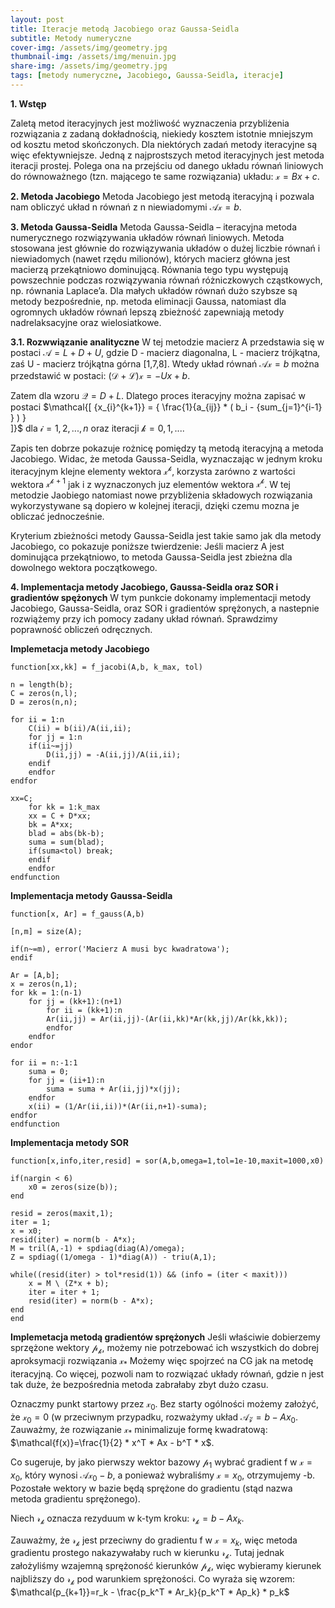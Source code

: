 ```yaml
---
layout: post
title: Iteracje metodą Jacobiego oraz Gaussa-Seidla
subtitle: Metody numeryczne
cover-img: /assets/img/geometry.jpg
thumbnail-img: /assets/img/menuin.jpg
share-img: /assets/img/geometry.jpg
tags: [metody numeryczne, Jacobiego, Gaussa-Seidla, iteracje]
---
```


**1. Wstęp**

Zaletą metod iteracyjnych jest możliwość wyznaczenia przybliżenia rozwiązania z zadaną dokładnością, niekiedy kosztem istotnie mniejszym od kosztu metod skończonych. Dla niektórych zadań metody iteracyjne są więc efektywniejsze. Jedną z najprostszych metod iteracyjnych jest metoda iteracji prostej. Polega ona na przejściu od danego układu równań liniowych do równoważnego (tzn. mającego te same rozwiązania) układu: $\mathcal{x}=Bx+c$. 

**2. Metoda Jacobiego**
Metoda Jacobiego jest metodą iteracyjną i pozwala nam obliczyć układ n równań z n niewiadomymi $\mathcal{Ax}=b$.


**3. Metoda Gaussa-Seidla**
Metoda Gaussa-Seidla – iteracyjna metoda numerycznego rozwiązywania układów równań liniowych. Metoda stosowana jest głównie do rozwiązywania układów o dużej liczbie równań i niewiadomych (nawet rzędu milionów), których macierz główna jest macierzą przekątniowo dominującą. Równania tego typu występują powszechnie podczas rozwiązywania równań różniczkowych cząstkowych, np. równania Laplace’a. Dla małych układów równań dużo szybsze są metody bezpośrednie, np. metoda eliminacji Gaussa, natomiast dla ogromnych układów równań lepszą zbieżność zapewniają metody nadrelaksacyjne oraz wielosiatkowe.

**3.1. Rozwwiązanie analityczne**
W tej metodzie macierz A przedstawia się w postaci $\mathcal{A}=L+D+U$, gdzie D - macierz diagonalna, L - macierz trójkątna, zaś U - macierz trójkątna górna [1,7,8]. Wtedy układ równań $\mathcal{Ax}=b$ można przedstawić w postaci: $\mathcal{(D+L)x}=-Ux+b$.  

Zatem dla wzoru $\mathcal{Q}=D+L$. Dlatego proces iteracyjny można zapisać w postaci 
$\mathcal{\[ 
{x_{i}^{k+1}} = { \frac{1}{a_{ij}} * ( b_i - \{sum_{j=1}^{i-1} } ) }  
\]}$ 
dla $\mathcal{i}=1,2,...,n$ oraz iteracji $\mathcal{k}=0,1,...$.  

Zapis ten dobrze pokazuje rożnicę pomiędzy tą metodą iteracyjną a metoda Jacobiego. Widac, że metoda Gaussa-Seidla, wyznaczając w jednym kroku iteracyjnym klejne elementy wektora $\mathcal{x^k}$, korzysta zarówno z wartości wektora $\mathcal{x^{k+1}}$ jak i z wyznaczonych juz elementów wektora $\mathcal{x^k}$. W tej metodzie Jaobiego natomiast nowe przybliżenia składowych rozwiązania wykorzystywane są dopiero w kolejnej iteracji, dzięki czemu mozna je obliczać jednocześnie. 

Kryterium zbieżności metody Gaussa-Seidla jest takie samo jak dla metody Jacobiego, co pokazuje poniższe twierdzenie: Jeśli macierz A jest dominująca przekątniowo, to metoda Gaussa-Seidla jest zbieżna dla dowolnego wektora początkowego.

**4. Implementacja metody Jacobiego, Gaussa-Seidla oraz SOR i gradientów spężonych**
W tym punkcie dokonamy implementacji metody Jacobiego, Gaussa-Seidla, oraz SOR i gradientów sprężonych, a nastepnie rozwiążemy przy ich pomocy zadany układ równań. Sprawdzimy poprawność obliczeń odręcznych. 

**Implemetacja metody Jacobiego**

~~~
function[xx,kk] = f_jacobi(A,b, k_max, tol)

n = length(b);
C = zeros(n,l);
D = zeros(n,n);

for ii = 1:n
    C(ii) = b(ii)/A(ii,ii);
    for jj = 1:n
    if(ii~=jj)
        D(ii,jj) = -A(ii,jj)/A(ii,ii);
    endif
    endfor
endfor

xx=C;
    for kk = 1:k_max
    xx = C + D*xx;
    bk = A*xx;
    blad = abs(bk-b);
    suma = sum(blad);
    if(suma<tol) break;
    endif
    endfor
endfunction
~~~


**Implementacja metody Gaussa-Seidla**
~~~
function[x, Ar] = f_gauss(A,b)

[n,m] = size(A);

if(n~=m), error('Macierz A musi byc kwadratowa');
endif

Ar = [A,b];
x = zeros(n,1);
for kk = 1:(n-1)
    for jj = (kk+1):(n+1)
        for ii = (kk+1):n
        Ar(ii,jj) = Ar(ii,jj)-(Ar(ii,kk)*Ar(kk,jj)/Ar(kk,kk));
        endfor
    endfor
endor

for ii = n:-1:1
    suma = 0;
    for jj = (ii+1):n
        suma = suma + Ar(ii,jj)*x(jj);
    endfor
    x(ii) = (1/Ar(ii,ii))*(Ar(ii,n+1)-suma);
endfor
endfunction
~~~

**Implementacja metody SOR**
~~~
function[x,info,iter,resid] = sor(A,b,omega=1,tol=1e-10,maxit=1000,x0)

if(nargin < 6)
    x0 = zeros(size(b));
end

resid = zeros(maxit,1);
iter = 1;
x = x0;
resid(iter) = norm(b - A*x);
M = tril(A,-1) + spdiag(diag(A)/omega);
Z = spdiag((1/omega - 1)*diag(A)) - triu(A,1);

while((resid(iter) > tol*resid(1)) && (info = (iter < maxit)))
    x = M \ (Z*x + b);
    iter = iter + 1;
    resid(iter) = norm(b - A*x);
end
end
~~~

**Implemetacja metodą gradientów sprężonych**
Jeśli właściwie dobierzemy sprzężone wektory $\mathcal{p_k}$, możemy nie potrzebować ich wszystkich do dobrej aproksymacji rozwiązania $\mathcal{x_*}$ Możemy więc spojrzeć na CG jak na metodę iteracyjną. Co więcej, pozwoli nam to rozwiązać układy równań, gdzie n jest tak duże, że bezpośrednia metoda zabrałaby zbyt dużo czasu. 

Oznaczmy punkt startowy przez $\mathcal{x_0}$. Bez starty ogólności możemy założyć, że $\mathcal{x_0}=0$ (w przeciwnym przypadku, rozważymy układ $\mathcal{Az}=b-Ax_0$. Zauważmy, że rozwiązanie $\mathcal{x_*}$ minimalizuje formę kwadratową: $\mathcal{f(x)}=\frac{1}{2} * x^T * Ax - b^T * x$.

Co sugeruje, by jako pierwszy wektor bazowy $\mathcal{p_1}$ wybrać gradient f w $\mathcal{x}=x_0$, który wynosi $\mathcal{Ax_0}-b$, a ponieważ wybraliśmy $\mathcal{x}=x_0$, otrzymujemy -b. Pozostałe wektory w bazie będą sprężone do gradientu (stąd nazwa metoda gradientu sprężonego).

Niech $\mathcal{r_k}$ oznacza rezyduum w k-tym kroku: $\mathcal{r_k}=b-Ax_k$.

Zauważmy, że $\mathcal{r_k}$ jest przeciwny do gradientu f w $\mathcal{x}=x_k$, więc metoda gradientu prostego nakazywałaby ruch w kierunku $\mathcal{r_k}$. Tutaj jednak założyliśmy wzajemną sprężoność kierunków $\mathcal{p_k}$, więc wybieramy kierunek najbliższy do $\mathcal{r_k}$ pod warunkiem sprężoności. Co wyraża się wzorem: 
$\mathcal{p_{k+1}}=r_k - \frac{p_k^T * Ar_k}{p_k^T * Ap_k} * p_k$